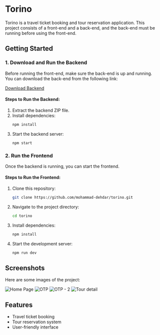 # Torino

Torino is a travel ticket booking and tour reservation application. This project consists of a front-end and a back-end, and the back-end must be running before using the front-end.

## Getting Started

### 1. Download and Run the Backend

Before running the front-end, make sure the back-end is up and running. You can download the back-end from the following link:

[Download Backend](https://drive.google.com/file/d/1zw2fSHFOf7h05ZgY8H2NeUfGE0n8JnVZ/view?usp=sharing)

#### Steps to Run the Backend:
1. Extract the backend ZIP file.
3. Install dependencies:
   ```bash
   npm install
   ```
5. Start the backend server:
   ```bash
   npm start
   ```

### 2. Run the Frontend

Once the backend is running, you can start the frontend.

#### Steps to Run the Frontend:
1. Clone this repository:
   ```bash
   git clone https://github.com/mohammad-dehdar/torino.git
   ```
2. Navigate to the project directory:
   ```bash
   cd torino
   ```
3. Install dependencies:
   ```bash
   npm install
   ```
4. Start the development server:
   ```bash
   npm run dev
   ```

## Screenshots
Here are some images of the project:

![Home Page](https://github.com/user-attachments/assets/b352cb2d-1dd9-4d95-af98-b1b97524165b)
![OTP](https://github.com/user-attachments/assets/0c72000e-a253-430f-8c81-f0dc27b8cb45)
![OTP - 2](https://github.com/user-attachments/assets/1481cd47-de13-47a4-af9d-4ea60aaa7d37)
![Tour detail](https://github.com/user-attachments/assets/3bda5a53-e767-42d2-84e8-3ae83e3b115a)

## Features
- Travel ticket booking
- Tour reservation system
- User-friendly interface


